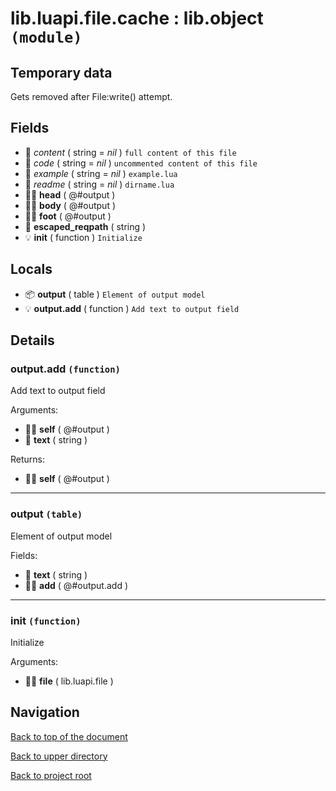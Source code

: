 # lib.luapi.file.cache : lib.object `(module)`

## Temporary data

Gets removed after File:write() attempt.

## Fields

+ 📝 _content_ ( string = *nil* )
	`full content of this file`
+ 📝 _code_ ( string = *nil* )
	`uncommented content of this file`
+ 📝 _example_ ( string = *nil* )
	`example.lua`
+ 📝 _readme_ ( string = *nil* )
	`dirname.lua`
+ 👨‍👦 **head** ( @#output )
+ 👨‍👦 **body** ( @#output )
+ 👨‍👦 **foot** ( @#output )
+ 📝 **escaped_reqpath** ( string )
+ 💡 **init** ( function )
	`Initialize`

## Locals

+ 📦 **output** ( table )
	`Element of output model`
+ 💡 **output.add** ( function )
	`Add text to output field`

## Details

### output.add `(function)`

Add text to output field

Arguments:

+ 👨‍👦 **self** ( @#output )
+ 📝 **text** ( string )

Returns:

+ 👨‍👦 **self** ( @#output )

---

### output `(table)`

Element of output model

Fields:

+ 📝 **text** ( string )
+ 👨‍👦 **add** ( @#output.add )

---

### init `(function)`

Initialize

Arguments:

+ 👨‍👦 **file** ( lib.luapi.file )

## Navigation

[Back to top of the document](#libluapifilecache--libobject-module)

[Back to upper directory](..)

[Back to project root](/../..)
